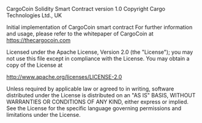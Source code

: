 CargoCoin Solidity Smart Contract
version 1.0
Copyright Cargo Technologies Ltd., UK

Initial implementation of CargoCoin smart contract
For further information and usage, please refer to the whitepaper of CargoCoin at https://thecargocoin.com

Licensed under the Apache License, Version 2.0 (the "License");
you may not use this file except in compliance with the License.
You may obtain a copy of the License at

   http://www.apache.org/licenses/LICENSE-2.0

Unless required by applicable law or agreed to in writing, software
distributed under the License is distributed on an "AS IS" BASIS,
WITHOUT WARRANTIES OR CONDITIONS OF ANY KIND, either express or implied.
See the License for the specific language governing permissions and
limitations under the License.
